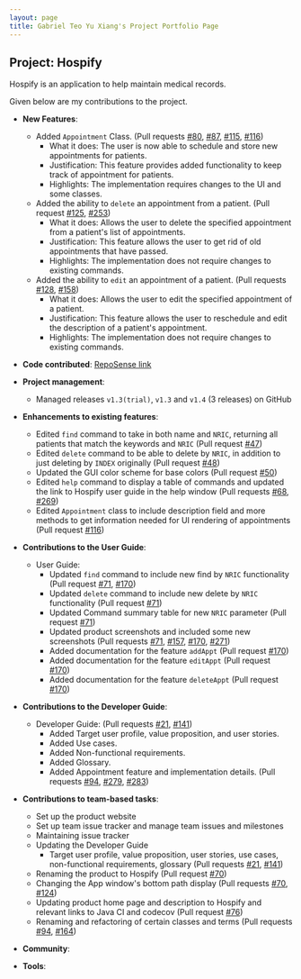 ```yaml
---
layout: page
title: Gabriel Teo Yu Xiang's Project Portfolio Page
---
```


## Project: Hospify

Hospify is an application to help maintain medical records.

Given below are my contributions to the project.

* **New Features**:
  * Added `Appointment` Class. (Pull requests [\#80](https://github.com/AY2021S1-CS2103T-W15-3/tp/pull/80), [\#87](https://github.com/AY2021S1-CS2103T-W15-3/tp/pull/87), [\#115](https://github.com/AY2021S1-CS2103T-W15-3/tp/pull/115), [\#116](https://github.com/AY2021S1-CS2103T-W15-3/tp/pull/116))
    * What it does: The user is now able to schedule and store new appointments for patients.
    * Justification: This feature provides added functionality to keep track of appointment for patients.
    * Highlights: The implementation requires changes to the UI and some classes.
  * Added the ability to `delete` an appointment from a patient. (Pull request [\#125](https://github.com/AY2021S1-CS2103T-W15-3/tp/pull/125), [\#253](https://github.com/AY2021S1-CS2103T-W15-3/tp/pull/253))
    * What it does: Allows the user to delete the specified appointment from a patient's list of appointments.
    * Justification: This feature allows the user to get rid of old appointments that have passed.
    * Highlights: The implementation does not require changes to existing commands.
  * Added the ability to `edit` an appointment of a patient. (Pull requests [\#128](https://github.com/AY2021S1-CS2103T-W15-3/tp/pull/128), [\#158](https://github.com/AY2021S1-CS2103T-W15-3/tp/pull/158))
    * What it does: Allows the user to edit the specified appointment of a patient.
    * Justification: This feature allows the user to reschedule and edit the description of a patient's appointment.
    * Highlights: The implementation does not require changes to existing commands.

* **Code contributed**: [RepoSense link](https://nus-cs2103-ay2021s1.github.io/tp-dashboard/#breakdown=true&search=&sort=groupTitle&sortWithin=title&since=2020-08-14&timeframe=commit&mergegroup=&groupSelect=groupByRepos&checkedFileTypes=docs~functional-code~test-code~other&tabOpen=true&tabType=authorship&tabAuthor=GabrielTeo&tabRepo=AY2021S1-CS2103T-W15-3%2Ftp%5Bmaster%5D&authorshipIsMergeGroup=false&authorshipFileTypes=docs~functional-code~test-code~other)

* **Project management**:
  * Managed releases `v1.3(trial)`, `v1.3` and `v1.4` (3 releases) on GitHub

* **Enhancements to existing features**:
  * Edited `find` command to take in both name and `NRIC`, returning all patients that match the keywords and `NRIC` (Pull request [\#47](https://github.com/AY2021S1-CS2103T-W15-3/tp/pull/47))
  * Edited `delete` command to be able to delete by `NRIC`, in addition to just deleting by `INDEX` originally (Pull request [\#48](https://github.com/AY2021S1-CS2103T-W15-3/tp/pull/48))
  * Updated the GUI color scheme for base colors (Pull request [\#50](https://github.com/AY2021S1-CS2103T-W15-3/tp/pull/50))
  * Edited `help` command to display a table of commands and updated the link to Hospify user guide in the help window (Pull requests [\#68](https://github.com/AY2021S1-CS2103T-W15-3/tp/pull/68), [\#269](https://github.com/AY2021S1-CS2103T-W15-3/tp/pull/269))
  * Edited `Appointment` class to include description field and more methods to get information needed for UI rendering of appointments (Pull request [\#116](https://github.com/AY2021S1-CS2103T-W15-3/tp/pull/116))

* **Contributions to the User Guide**:
  * User Guide:
    * Updated `find` command to include new find by `NRIC` functionality (Pull request [\#71](https://github.com/AY2021S1-CS2103T-W15-3/tp/pull/71), [\#170](https://github.com/AY2021S1-CS2103T-W15-3/tp/pull/170))
    * Updated `delete` command to include new delete by `NRIC` functionality (Pull request [\#71](https://github.com/AY2021S1-CS2103T-W15-3/tp/pull/71))
    * Updated Command summary table for new `NRIC` parameter (Pull request [\#71](https://github.com/AY2021S1-CS2103T-W15-3/tp/pull/71))
    * Updated product screenshots and included some new screenshots (Pull requests [\#71](https://github.com/AY2021S1-CS2103T-W15-3/tp/pull/71), [\#157](https://github.com/AY2021S1-CS2103T-W15-3/tp/pull/157), [\#170](https://github.com/AY2021S1-CS2103T-W15-3/tp/pull/170), [\#271](https://github.com/AY2021S1-CS2103T-W15-3/tp/pull/271))
    * Added documentation for the feature `addAppt` (Pull request [\#170](https://github.com/AY2021S1-CS2103T-W15-3/tp/pull/170))
    * Added documentation for the feature `editAppt` (Pull request [\#170](https://github.com/AY2021S1-CS2103T-W15-3/tp/pull/170))
    * Added documentation for the feature `deleteAppt` (Pull request [\#170](https://github.com/AY2021S1-CS2103T-W15-3/tp/pull/170))

* **Contributions to the Developer Guide**:
  * Developer Guide: (Pull requests [\#21](https://github.com/AY2021S1-CS2103T-W15-3/tp/pull/21), [\#141](https://github.com/AY2021S1-CS2103T-W15-3/tp/pull/141))
    * Added Target user profile, value proposition, and user stories.
    * Added Use cases.
    * Added Non-functional requirements.
    * Added Glossary.
    * Added Appointment feature and implementation details. (Pull requests [\#94](https://github.com/AY2021S1-CS2103T-W15-3/tp/pull/94), [\#279](https://github.com/AY2021S1-CS2103T-W15-3/tp/pull/279), [\#283](https://github.com/AY2021S1-CS2103T-W15-3/tp/pull/283))

* **Contributions to team-based tasks**:
  * Set up the product website
  * Set up team issue tracker and manage team issues and milestones
  * Maintaining issue tracker
  * Updating the Developer Guide
    * Target user profile, value proposition, user stories, use cases, non-functional requirements, glossary (Pull requests [\#21](https://github.com/AY2021S1-CS2103T-W15-3/tp/pull/21), [\#141](https://github.com/AY2021S1-CS2103T-W15-3/tp/pull/141))
  * Renaming the product to Hospify (Pull request [\#70](https://github.com/AY2021S1-CS2103T-W15-3/tp/pull/70))
  * Changing the App window's bottom path display (Pull requests [\#70](https://github.com/AY2021S1-CS2103T-W15-3/tp/pull/70), [\#124](https://github.com/AY2021S1-CS2103T-W15-3/tp/pull/124))
  * Updating product home page and description to Hospify and relevant links to Java CI and codecov (Pull request [\#76](https://github.com/AY2021S1-CS2103T-W15-3/tp/pull/76))
  * Renaming and refactoring of certain classes and terms (Pull requests [\#94](https://github.com/AY2021S1-CS2103T-W15-3/tp/pull/94), [\#164](https://github.com/AY2021S1-CS2103T-W15-3/tp/pull/164))

* **Community**:

* **Tools**:
